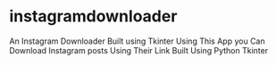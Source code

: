 # instagramdownloader
An Instagram Downloader Built using Tkinter
Using This App you Can Download Instagram posts Using Their Link
Built Using Python Tkinter
